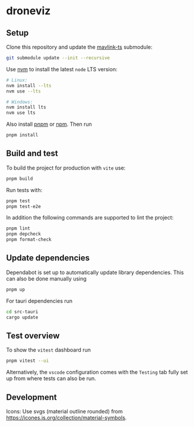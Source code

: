 # droneviz

## Setup

Clone this repository and update the [mavlink-ts](https://github.com/OceanSky-Technologies/mavlink-ts) submodule:

```bash
git submodule update --init --recursive
```

Use [nvm](https://github.com/nvm-sh/nvm) to install the latest `node` LTS version:

```bash
# Linux:
nvm install --lts
nvm use --lts

# Windows:
nvm install lts
nvm use lts
```

Also install [pnpm](https://pnpm.io/installation) or [npm](https://docs.npmjs.com/downloading-and-installing-node-js-and-npm).
Then run

```bash
pnpm install
```

## Build and test

To build the project for production with `vite` use:

```bash
pnpm build
```

Run tests with:

```bash
pnpm test
pnpm test-e2e
```

In addition the following commands are supported to lint the project:

```bash
pnpm lint
pnpm depcheck
pnpm format-check
```

## Update dependencies

Dependabot is set up to automatically update library dependencies. This can also be done manually using

```bash
pnpm up
```

For tauri dependencies run

```bash
cd src-tauri
cargo update
```

## Test overview

To show the `vitest` dashboard run

```bash
pnpm vitest --ui
```

Alternatively, the `vscode` configuration comes with the `Testing` tab fully set up from where tests can also be run.

## Development

Icons: Use svgs (material outline rounded) from <https://icones.js.org/collection/material-symbols>.
